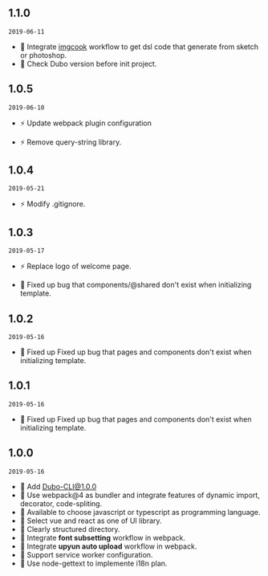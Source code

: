 ## 1.1.0

`2019-06-11`

- 🌟 Integrate [imgcook](https://imgcook.taobao.org/) workflow to get dsl code that generate from sketch or photoshop.
- 🌟 Check Dubo version before init project.
  
## 1.0.5

`2019-06-10`

- ⚡️ Update webpack plugin configuration

- ⚡️ Remove query-string library.

## 1.0.4

`2019-05-21`

- ⚡️ Modify .gitignore.

## 1.0.3

`2019-05-17`

- ⚡️ Replace logo of welcome page.

- 🐞 Fixed up bug that components/@shared don't exist when initializing template.

## 1.0.2

`2019-05-16`

- 🐞 Fixed up Fixed up bug that pages and components don't exist when initializing template.

## 1.0.1

`2019-05-16`

- 🐞 Fixed up Fixed up bug that pages and components don't exist when initializing template.

## 1.0.0

`2019-05-16`

- 🌟 Add Dubo-CLI@1.0.0
- 🌟 Use webpack@4 as bundler and integrate features of dynamic import, decorator, code-spliting.
- 🌟 Available to choose javascript or typescript as programming language.
- 🌟 Select vue and react as one of UI library.
- 🌟 Clearly structured directory.
- 🌟 Integrate **font subsetting** workflow in webpack.
- 🌟 Integrate **upyun auto upload** workflow in webpack.
- 🌟 Support service worker configuration.
- 🌟 Use node-gettext to implemente i18n plan.
